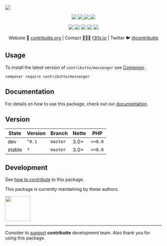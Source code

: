 ![](https://heatbadger.now.sh/github/readme/contributte/messenger/)

<p align=center>
  <a href="https://github.com/contributte/messenger/actions"><img src="https://badgen.net/github/checks/contributte/messenger/master?cache=300"></a>
  <a href="https://coveralls.io/r/contributte/messenger"> <img src="https://badgen.net/coveralls/c/github/contributte/messenger?cache=300"> </a>
  <a href="https://packagist.org/packages/contributte/messenger"> <img src="https://badgen.net/packagist/dm/contributte/messenger"> </a>
  <a href="https://packagist.org/packages/contributte/messenger"> <img src="https://badgen.net/packagist/v/contributte/messenger"> </a>
</p>
<p align=center>
  <a href="https://packagist.org/packages/contributte/messenger"><img src="https://badgen.net/packagist/php/contributte/messenger"></a>
  <a href="https://github.com/contributte/messenger"><img src="https://badgen.net/github/license/contributte/messenger"></a>
  <a href="https://bit.ly/ctteg"><img src="https://badgen.net/badge/support/gitter/cyan"></a>
  <a href="https://bit.ly/cttfo"><img src="https://badgen.net/badge/support/forum/yellow"></a>
  <a href="https://contributte.org/partners.html"><img src="https://badgen.net/badge/become/a%20patron/F96854"></a>
<p>

<p align=center>
Website 🚀 <a href="https://contributte.org">contributte.org</a> | Contact 👨🏻‍💻 <a href="https://f3l1x.io">f3l1x.io</a> | Twitter 🐦 <a href="https://twitter.com/contributte">@contributte</a>
</p>

## Usage

To install the latest version of `contributte/messenger` use [Composer](https://getcomposer.org).

```
composer require contributte/messenger
```

## Documentation

For details on how to use this package, check out our [documentation](.docs).

## Version

| State  | Version | Branch   | Nette | PHP     |
|--------|--------|----------|-------|---------|
| dev    | `^0.1` | `master` | 3.0+  | `>=8.0` |
| stable | `?`    | `master` | 3.0+  | `>=8.0` |

## Development

See [how to contribute](https://contributte.org/contributing.html) to this package.

This package is currently maintaining by these authors.

<a href="https://github.com/f3l1x">
  <img width="80" height="80" src="https://avatars2.githubusercontent.com/u/538058?v=3&s=80">
</a>

-----

Consider to [support](https://contributte.org/partners.html) **contributte** development team.
Also thank you for using this package.
